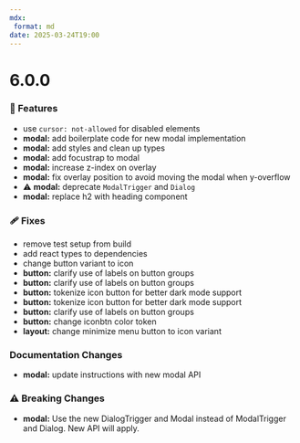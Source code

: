 ```yaml
---
mdx:
 format: md
date: 2025-03-24T19:00
---
```


# 6.0.0

<!-- truncate -->

### 🚀 Features

- use `cursor: not-allowed` for disabled elements
- **modal:** add boilerplate code for new modal implementation
- **modal:** add styles and clean up types
- **modal:** add focustrap to modal
- **modal:** increase z-index on overlay
- **modal:** fix overlay position to avoid moving the modal when y-overflow
- ⚠️ **modal:** deprecate `ModalTrigger` and `Dialog`
- **modal:** replace h2 with heading component

### 🩹 Fixes

- remove test setup from build
- add react types to dependencies
- change button variant to icon
- **button:** clarify use of labels on button groups
- **button:** clarify use of labels on button groups
- **button:** tokenize icon button for better dark mode support
- **button:** tokenize icon button for better dark mode support
- **button:** clarify use of labels on button groups
- **button:** change iconbtn color token
- **layout:** change minimize menu button to icon variant

### Documentation Changes

- **modal:** update instructions with new modal API

### ⚠️ Breaking Changes

- **modal:** Use the new DialogTrigger and Modal instead of ModalTrigger and Dialog. New API will apply.